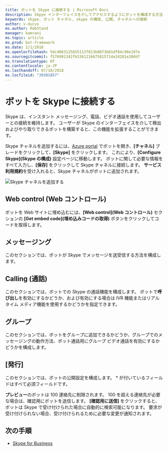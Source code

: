 ```yaml
---
title: ボットを Skype に接続する | Microsoft Docs
description: Skpye インターフェイスを介してアクセスするようにボットを構成する方法について説明します。
keywords: skype, ボット チャネル, skype の構成, 公開, チャネルへの接続
author: v-ducvo
ms.author: RobStand
manager: kamrani
ms.topic: article
ms.prod: bot-framework
ms.date: 2/1/2018
ms.openlocfilehash: 5dc4063125855113f813b8873b01df84c90e197e
ms.sourcegitcommit: f576981342fb3361216675815714e24281e20ddf
ms.translationtype: HT
ms.contentlocale: ja-JP
ms.lasthandoff: 07/18/2018
ms.locfileid: "39301857"
---
```

# <a name="connect-a-bot-to-skype"></a>ボットを Skype に接続する

Skype は、インスタント メッセージング、電話、ビデオ通話を使用してユーザーとの接続を維持します。 ユーザーが Skype のインターフェイスを介して検出およびやり取りできるボットを構築すると、この機能を拡張することができます。

Skype チャネルを追加するには、[Azure portal](https://portal.azure.com/) でボットを開き、**[チャネル]** ブレードをクリックして、**[Skype]** をクリックします。 これにより、**[Configure Skype]\(Skype の構成\)** 設定ページに移動します。 ボットに関して必要な情報をすべて入力し、**[保存]** をクリックして Skype チャネルに接続します。 **サービス利用規約**を受け入れると、Skype チャネルがボットに追加されます。

![Skype チャネルを追加する](~/media/channels/skype-addchannel.png)

## <a name="web-control"></a>Web control (Web コントロール)

ボットを Web サイトに埋め込むには、**[Web control]\(Web コントロール\)** セクションの **[Get embed code]\(埋め込みコードの取得\)** ボタンをクリックしてコードを取得します。

## <a name="messaging"></a>メッセージング

このセクションでは、ボットが Skype でメッセージを送受信する方法を構成します。

## <a name="calling"></a>Calling (通話)

このセクションでは、ボットでの Skype の通話機能を構成します。 ボットで**呼び出し**を有効にするかどうか、および有効にする場合は IVR 機能またはリアルタイム メディア機能を使用するかどうかを指定できます。

## <a name="groups"></a>グループ

このセクションでは、ボットをグループに追加できるかどうか、グループでのメッセージングの動作方法、ボット通話用にグループ ビデオ通話を有効にするかどうかを構成します。

## <a name="publish"></a>[発行]

このセクションでは、ボットの公開設定を構成します。 * が付いているフィールドはすべて必須フィールドです。

**プレビュー**のボットは 100 連絡先に制限されます。 100 を超える連絡先が必要な場合は、確認用にボットを送信します。 **[確認用に送信]** をクリックすると、ボットは Skype で受け付けられた場合に自動的に検索可能になります。 要求が受け付けられない場合、受け付けられるために必要な変更が通知されます。

## <a name="next-steps"></a>次の手順

* [Skype for Business](bot-service-channel-connect-skypeforbusiness.md)
